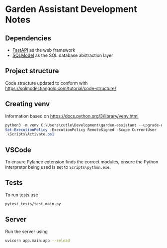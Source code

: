 # Garden Assistant Development Notes

## Dependencies

* [FastAPI](https://fastapi.tiangolo.com/) as the web framework
* [SQLModel](https://sqlmodel.tiangolo.com/) as the SQL database abstraction layer

## Project structure

Code structure updated to conform with <https://sqlmodel.tiangolo.com/tutorial/code-structure/>

## Creating venv

Information based on <https://docs.python.org/3/library/venv.html>

```powershell
python3 -m venv C:\Users\cutle\Development\garden-assistant --upgrade-deps
Set-ExecutionPolicy -ExecutionPolicy RemoteSigned -Scope CurrentUser
.\Scripts\Activate.ps1
```

## VSCode

To ensure Pylance extension finds the correct modules, ensure the Python interpretor being used is set to `Scripts\python.exe`.


## Tests

To run tests use

```sh
pytest tests/test_main.py
```

## Server

Run the server using

```sh
uvicorn app.main:app --reload
```
